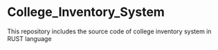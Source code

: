 # College_Inventory_System

This repository includes the source code of college inventory system in RUST language
